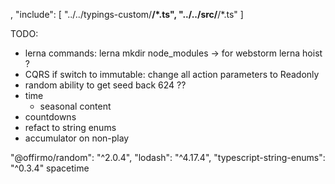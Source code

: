,
	"include": [
		"../../typings-custom/**/*.ts",
		"../../src/**/*.ts"
	]



TODO:
* lerna commands:
  lerna mkdir node_modules  -> for webstorm
  lerna hoist ?
* CQRS
  if switch to immutable: change all action parameters to Readonly<State>
* random
  ability to get seed back
  624 ??
* time
  * seasonal content
* countdowns
* refact to string enums
* accumulator on non-play




"@offirmo/random": "^2.0.4",
"lodash": "^4.17.4",
"typescript-string-enums": "^0.3.4"
spacetime
